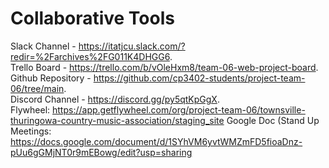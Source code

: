 # Collaborative Tools

Slack Channel - https://itatjcu.slack.com/?redir=%2Farchives%2FG011K4DHGG6.  
Trello Board - https://trello.com/b/vOleHxm8/team-06-web-project-board.  
Github Repository - https://github.com/cp3402-students/project-team-06/tree/main.  
Discord Channel - https://discord.gg/py5qtKpGgX.  
Flywheel: https://app.getflywheel.com/org/project-team-06/townsville-thuringowa-country-music-association/staging_site
Google Doc (Stand Up Meetings: https://docs.google.com/document/d/1SYhVM6yvtWMZmFD5fioaDnz-pUu6gGMjNT0r9mEBowg/edit?usp=sharing
